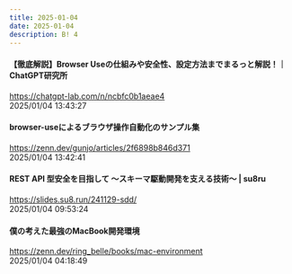 ```yaml
---
title: 2025-01-04
date: 2025-01-04
description: B! 4
---
```


#### 【徹底解説】Browser Useの仕組みや安全性、設定方法までまるっと解説！｜ChatGPT研究所
https://chatgpt-lab.com/n/ncbfc0b1aeae4<br>
2025/01/04 13:43:27<br>


#### browser-useによるブラウザ操作自動化のサンプル集
https://zenn.dev/gunjo/articles/2f6898b846d371<br>
2025/01/04 13:42:41<br>


#### REST API 型安全を目指して 〜スキーマ駆動開発を支える技術〜 | su8ru
https://slides.su8.run/241129-sdd/<br>
2025/01/04 09:53:24<br>


#### 僕の考えた最強のMacBook開発環境
https://zenn.dev/ring_belle/books/mac-environment<br>
2025/01/04 04:18:49<br>


